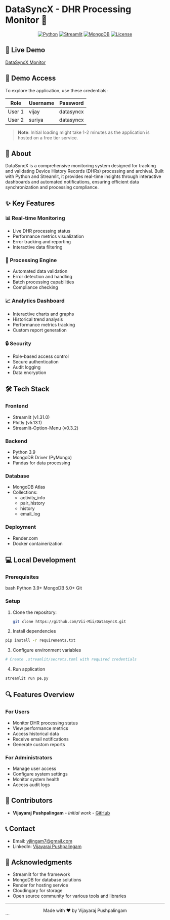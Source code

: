 # DataSyncX - DHR Processing Monitor 🔄

<div align="center">

[![Python](https://img.shields.io/badge/Python-3.9+-blue.svg)](https://www.python.org/downloads/)
[![Streamlit](https://img.shields.io/badge/Streamlit-1.31.0-red.svg)](https://streamlit.io/)
[![MongoDB](https://img.shields.io/badge/MongoDB-Atlas-green.svg)](https://www.mongodb.com/cloud/atlas)
[![License](https://img.shields.io/badge/License-MIT-yellow.svg)](LICENSE)

</div>

## 🔗 Live Demo
[DataSyncX Monitor](https://datasyncx-monitor.onrender.com)

## 🔑 Demo Access
To explore the application, use these credentials:

| Role    | Username | Password  |
|---------|----------|-----------|
| User 1  | vijay    | datasyncx |
| User 2  | suriya   | datasyncx |

> **Note**: Initial loading might take 1-2 minutes as the application is hosted on a free tier service.

## 📌 About
DataSyncX is a comprehensive monitoring system designed for tracking and validating Device History Records (DHRs) processing and archival. Built with Python and Streamlit, it provides real-time insights through interactive dashboards and automated notifications, ensuring efficient data synchronization and processing compliance.

## ✨ Key Features

### 📊 Real-time Monitoring
- Live DHR processing status
- Performance metrics visualization
- Error tracking and reporting
- Interactive data filtering

### 🔄 Processing Engine
- Automated data validation
- Error detection and handling
- Batch processing capabilities
- Compliance checking

### 📈 Analytics Dashboard
- Interactive charts and graphs
- Historical trend analysis
- Performance metrics tracking
- Custom report generation

### 🔒 Security
- Role-based access control
- Secure authentication
- Audit logging
- Data encryption

## 🛠️ Tech Stack

### Frontend
- Streamlit (v1.31.0)
- Plotly (v5.13.1)
- Streamlit-Option-Menu (v0.3.2)

### Backend
- Python 3.9
- MongoDB Driver (PyMongo)
- Pandas for data processing

### Database
- MongoDB Atlas
- Collections:
  - activity_info
  - pair_history
  - history
  - email_log

### Deployment
- Render.com
- Docker containerization

## 💻 Local Development

### Prerequisites
bash
Python 3.9+
MongoDB 5.0+
Git

### Setup
1. Clone the repository:
   ```bash
   git clone https://github.com/Vii-Mii/DataSyncX.git
   ```

2. Install dependencies
```bash
pip install -r requirements.txt
```

3. Configure environment variables
```bash
# Create .streamlit/secrets.toml with required credentials
```

4. Run application
```bash
streamlit run pe.py
```

## 🔍 Features Overview

### For Users
- Monitor DHR processing status
- View performance metrics
- Access historical data
- Receive email notifications
- Generate custom reports

### For Administrators
- Manage user access
- Configure system settings
- Monitor system health
- Access audit logs

## 👥 Contributors
- **Vijayaraj Pushpalingam** - *Initial work* - [GitHub](https://github.com/Vii-Mii)

## 📞 Contact
- Email: vjlingam7@gmail.com
- LinkedIn: [Vijayaraj Pushpalingam](https://www.linkedin.com/in/vijayaraj-p-0b11821b6/)

## 🙏 Acknowledgments
- Streamlit for the framework
- MongoDB for database solutions
- Render for hosting service 
- Cloudingary for storage
- Open source community for various tools and libraries

---
<div align="center">
  Made with ❤️ by Vijayaraj Pushpalingam
</div>
```
